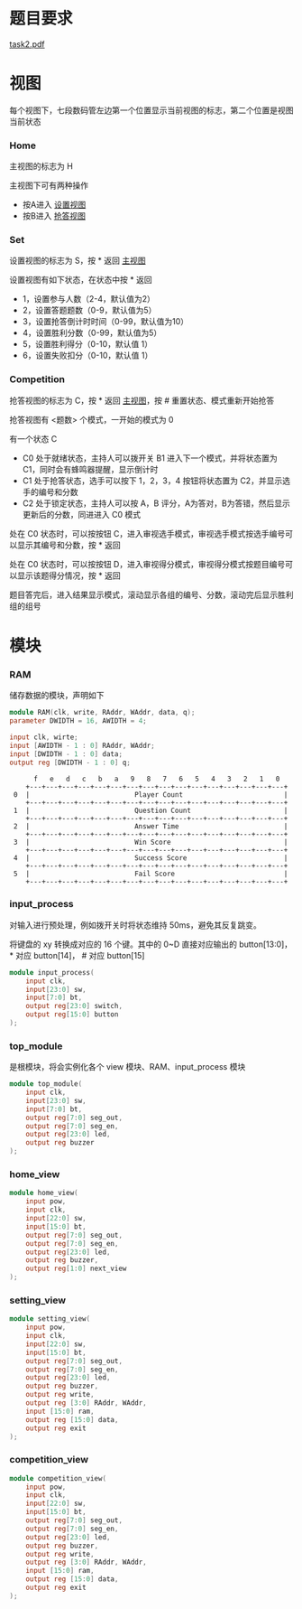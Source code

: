 # 题目要求

[task2.pdf](task2.pdf)

# 视图

每个视图下，七段数码管左边第一个位置显示当前视图的标志，第二个位置是视图当前状态

### Home

主视图的标志为 H

主视图下可有两种操作

- 按A进入 [设置视图](#Set) 
- 按B进入 [抢答视图](#Competition)

### Set

设置视图的标志为 S，按 * 返回 [主视图](#Home)

设置视图有如下状态，在状态中按 * 返回

- 1，设置参与人数（2-4，默认值为2）
- 2，设置答题题数（0-9，默认值为5）
- 3，设置抢答倒计时时间（0-99，默认值为10）
- 4，设置胜利分数（0-99，默认值为5）
- 5，设置胜利得分（0-10，默认值 1）
- 6，设置失败扣分（0-10，默认值 1）

### Competition

抢答视图的标志为 C，按 * 返回 [主视图](#Home)，按 # 重置状态、模式重新开始抢答

抢答视图有 <题数> 个模式，一开始的模式为 0

有一个状态 C
- C0 处于就绪状态，主持人可以拨开关 B1 进入下一个模式，并将状态置为 C1，同时会有蜂鸣器提醒，显示倒计时
- C1 处于抢答状态，选手可以按下 1，2，3，4 按钮将状态置为 C2，并显示选手的编号和分数
- C2 处于锁定状态，主持人可以按 A，B 评分，A为答对，B为答错，然后显示更新后的分数，同进进入 C0 模式

处在 C0 状态时，可以按按钮 C，进入审视选手模式，审视选手模式按选手编号可以显示其编号和分数，按 * 返回

处在 C0 状态时，可以按按钮 D，进入审视得分模式，审视得分模式按题目编号可以显示该题得分情况，按 * 返回

题目答完后，进入结果显示模式，滚动显示各组的编号、分数，滚动完后显示胜利组的组号

# 模块

### RAM

储存数据的模块，声明如下

```verilog
module RAM(clk, write, RAddr, WAddr, data, q);
parameter DWIDTH = 16, AWIDTH = 4;

input clk, wirte;
input [AWIDTH - 1 : 0] RAddr, WAddr;
input [DWIDTH - 1 : 0] data;
output reg [DWIDTH - 1 : 0] q;
```

```
      f   e   d   c   b   a   9   8   7   6   5   4   3   2   1   0  
    +---+---+---+---+---+---+---+---+---+---+---+---+---+---+---+---+
 0  |                          Player Count                         |
    +---+---+---+---+---+---+---+---+---+---+---+---+---+---+---+---+
 1  |                          Question Count                       |
    +---+---+---+---+---+---+---+---+---+---+---+---+---+---+---+---+
 2  |                          Answer Time                          |
    +---+---+---+---+---+---+---+---+---+---+---+---+---+---+---+---+
 3  |                          Win Score                            |
    +---+---+---+---+---+---+---+---+---+---+---+---+---+---+---+---+
 4  |                          Success Score                        |
    +---+---+---+---+---+---+---+---+---+---+---+---+---+---+---+---+
 5  |                          Fail Score                           |
    +---+---+---+---+---+---+---+---+---+---+---+---+---+---+---+---+
```

### input_process

对输入进行预处理，例如拨开关时将状态维持 50ms，避免其反复跳变。

将键盘的 xy 转换成对应的 16 个键。其中的 0~D 直接对应输出的 button[13:0]，\* 对应 button[14]， # 对应 button[15]

```verilog
module input_process(
	input clk,
	input[23:0] sw,
	input[7:0] bt,
	output reg[23:0] switch,
	output reg[15:0] button
);
```

### top_module

是根模块，将会实例化各个 view 模块、RAM、input_process 模块

```verilog
module top_module(
	input clk,
	input[23:0] sw,
	input[7:0] bt,
	output reg[7:0] seg_out,
	output reg[7:0] seg_en,
	output reg[23:0] led,
	output reg buzzer
);
```

### home_view

```verilog
module home_view(
	input pow,
	input clk,
	input[22:0] sw,
	input[15:0] bt,
	output reg[7:0] seg_out,
	output reg[7:0] seg_en,
	output reg[23:0] led,
	output reg buzzer,
	output reg[1:0] next_view
);
```

### setting_view

```verilog
module setting_view(
	input pow,
	input clk,
	input[22:0] sw,
	input[15:0] bt,
	output reg[7:0] seg_out,
	output reg[7:0] seg_en,
	output reg[23:0] led,
	output reg buzzer,
	output reg write, 
	output reg [3:0] RAddr, WAddr,
	input [15:0] ram,
	output reg [15:0] data,
	output reg exit
);
```

### competition_view

```verilog
module competition_view(
	input pow,
	input clk,
	input[22:0] sw,
	input[15:0] bt,
	output reg[7:0] seg_out,
	output reg[7:0] seg_en,
	output reg[23:0] led,
	output reg buzzer,
	output reg write, 
	output reg [3:0] RAddr, WAddr,
	input [15:0] ram,
	output reg [15:0] data,
	output reg exit
);
```